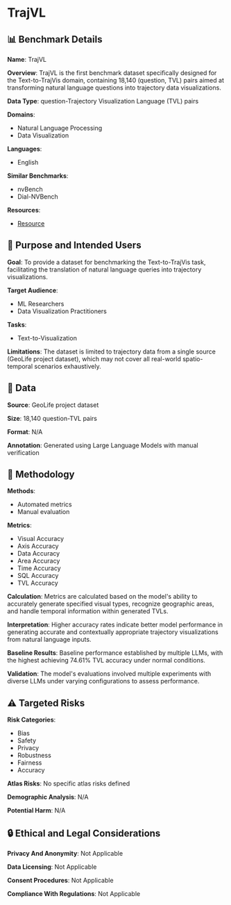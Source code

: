 # TrajVL

## 📊 Benchmark Details

**Name**: TrajVL

**Overview**: TrajVL is the first benchmark dataset specifically designed for the Text-to-TrajVis domain, containing 18,140 (question, TVL) pairs aimed at transforming natural language questions into trajectory data visualizations.

**Data Type**: question-Trajectory Visualization Language (TVL) pairs

**Domains**:
- Natural Language Processing
- Data Visualization

**Languages**:
- English

**Similar Benchmarks**:
- nvBench
- Dial-NVBench

**Resources**:
- [Resource](N/A)

## 🎯 Purpose and Intended Users

**Goal**: To provide a dataset for benchmarking the Text-to-TrajVis task, facilitating the translation of natural language queries into trajectory visualizations.

**Target Audience**:
- ML Researchers
- Data Visualization Practitioners

**Tasks**:
- Text-to-Visualization

**Limitations**: The dataset is limited to trajectory data from a single source (GeoLife project dataset), which may not cover all real-world spatio-temporal scenarios exhaustively.

## 💾 Data

**Source**: GeoLife project dataset

**Size**: 18,140 question-TVL pairs

**Format**: N/A

**Annotation**: Generated using Large Language Models with manual verification

## 🔬 Methodology

**Methods**:
- Automated metrics
- Manual evaluation

**Metrics**:
- Visual Accuracy
- Axis Accuracy
- Data Accuracy
- Area Accuracy
- Time Accuracy
- SQL Accuracy
- TVL Accuracy

**Calculation**: Metrics are calculated based on the model's ability to accurately generate specified visual types, recognize geographic areas, and handle temporal information within generated TVLs.

**Interpretation**: Higher accuracy rates indicate better model performance in generating accurate and contextually appropriate trajectory visualizations from natural language inputs.

**Baseline Results**: Baseline performance established by multiple LLMs, with the highest achieving 74.61% TVL accuracy under normal conditions.

**Validation**: The model's evaluations involved multiple experiments with diverse LLMs under varying configurations to assess performance.

## ⚠️ Targeted Risks

**Risk Categories**:
- Bias
- Safety
- Privacy
- Robustness
- Fairness
- Accuracy

**Atlas Risks**:
No specific atlas risks defined

**Demographic Analysis**: N/A

**Potential Harm**: N/A

## 🔒 Ethical and Legal Considerations

**Privacy And Anonymity**: Not Applicable

**Data Licensing**: Not Applicable

**Consent Procedures**: Not Applicable

**Compliance With Regulations**: Not Applicable
